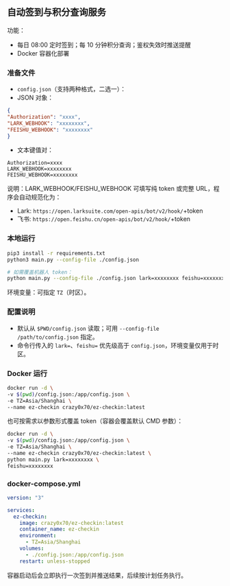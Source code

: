 ## 自动签到与积分查询服务
功能：
- 每日 08:00 定时签到；每 10 分钟积分查询；鉴权失效时推送提醒
- Docker 容器化部署
### 准备文件
- `config.json`（支持两种格式，二选一）：
- JSON 对象：
```json
{
"Authorization": "xxxx",
"LARK_WEBHOOK": "xxxxxxxx",
"FEISHU_WEBHOOK": "xxxxxxxx"
}
```
- 文本键值对：
```
Authorization=xxxx
LARK_WEBHOOK=xxxxxxxx
FEISHU_WEBHOOK=xxxxxxxx
```
说明：LARK_WEBHOOK/FEISHU_WEBHOOK 可填写纯 token 或完整 URL，程序会自动规范化为：
- Lark: `https://open.larksuite.com/open-apis/bot/v2/hook/`+token
- 飞书: `https://open.feishu.cn/open-apis/bot/v2/hook/`+token
### 本地运行
```bash
pip3 install -r requirements.txt
python3 main.py --config-file ./config.json

# 如需覆盖机器人 token：
python main.py --config-file ./config.json lark=xxxxxxxx feishu=xxxxxxxx
```
环境变量：可指定 `TZ`（时区）。
### 配置说明
- 默认从 `$PWD/config.json` 读取；可用 `--config-file /path/to/config.json` 指定。
- 命令行传入的 `lark=`、`feishu=` 优先级高于 `config.json`，环境变量仅用于时区。
### Docker 运行
```bash
docker run -d \
-v $(pwd)/config.json:/app/config.json \
-e TZ=Asia/Shanghai \
--name ez-checkin crazy0x70/ez-checkin:latest
```
也可按需求以参数形式覆盖 token（容器会覆盖默认 CMD 参数）：
```bash
docker run -d \
-v $(pwd)/config.json:/app/config.json \
-e TZ=Asia/Shanghai \
--name ez-checkin crazy0x70/ez-checkin:latest \
python main.py lark=xxxxxxxx \
feishu=xxxxxxxx
```
### docker-compose.yml
```yml
version: "3"

services:
  ez-checkin:
    image: crazy0x70/ez-checkin:latest
    container_name: ez-checkin
    environment:
      - TZ=Asia/Shanghai
    volumes:
      - ./config.json:/app/config.json
    restart: unless-stopped
```
容器启动后会立即执行一次签到并推送结果，后续按计划任务执行。
